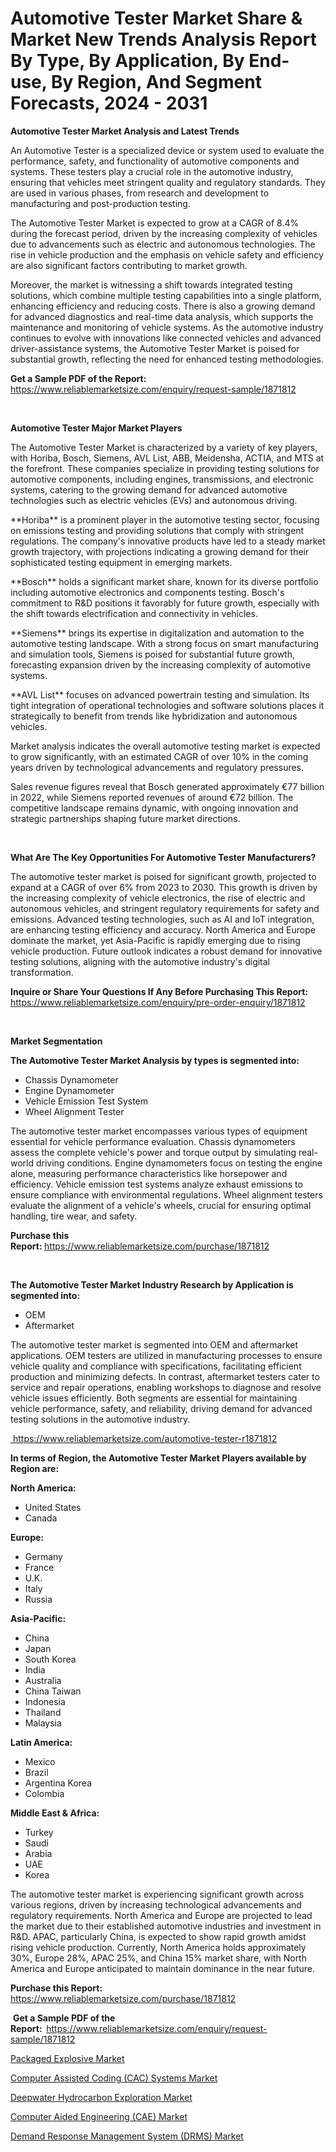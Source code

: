 <p><h1>Automotive Tester Market Share & Market New Trends Analysis Report By Type, By Application, By End-use, By Region, And Segment Forecasts, 2024 - 2031</h1></p><p><strong>Automotive Tester Market Analysis and Latest Trends</strong></p>
<p><p>An Automotive Tester is a specialized device or system used to evaluate the performance, safety, and functionality of automotive components and systems. These testers play a crucial role in the automotive industry, ensuring that vehicles meet stringent quality and regulatory standards. They are used in various phases, from research and development to manufacturing and post-production testing.</p><p>The Automotive Tester Market is expected to grow at a CAGR of 8.4% during the forecast period, driven by the increasing complexity of vehicles due to advancements such as electric and autonomous technologies. The rise in vehicle production and the emphasis on vehicle safety and efficiency are also significant factors contributing to market growth. </p><p>Moreover, the market is witnessing a shift towards integrated testing solutions, which combine multiple testing capabilities into a single platform, enhancing efficiency and reducing costs. There is also a growing demand for advanced diagnostics and real-time data analysis, which supports the maintenance and monitoring of vehicle systems. As the automotive industry continues to evolve with innovations like connected vehicles and advanced driver-assistance systems, the Automotive Tester Market is poised for substantial growth, reflecting the need for enhanced testing methodologies.</p></p>
<p><strong>Get a Sample PDF of the Report:&nbsp;</strong> <a href="https://www.reliablemarketsize.com/enquiry/request-sample/1871812?utm_campaign=1814&utm_medium=2&utm_source=Github&utm_content=ia&utm_term=01112024&utm_id=automotive-tester">https://www.reliablemarketsize.com/enquiry/request-sample/1871812</a></p>
<p>&nbsp;</p>
<p><strong>Automotive Tester Major Market Players</strong></p>
<p><p>The Automotive Tester Market is characterized by a variety of key players, with Horiba, Bosch, Siemens, AVL List, ABB, Meidensha, ACTIA, and MTS at the forefront. These companies specialize in providing testing solutions for automotive components, including engines, transmissions, and electronic systems, catering to the growing demand for advanced automotive technologies such as electric vehicles (EVs) and autonomous driving.</p><p>**Horiba** is a prominent player in the automotive testing sector, focusing on emissions testing and providing solutions that comply with stringent regulations. The company's innovative products have led to a steady market growth trajectory, with projections indicating a growing demand for their sophisticated testing equipment in emerging markets.</p><p>**Bosch** holds a significant market share, known for its diverse portfolio including automotive electronics and components testing. Bosch's commitment to R&D positions it favorably for future growth, especially with the shift towards electrification and connectivity in vehicles.</p><p>**Siemens** brings its expertise in digitalization and automation to the automotive testing landscape. With a strong focus on smart manufacturing and simulation tools, Siemens is poised for substantial future growth, forecasting expansion driven by the increasing complexity of automotive systems.</p><p>**AVL List** focuses on advanced powertrain testing and simulation. Its tight integration of operational technologies and software solutions places it strategically to benefit from trends like hybridization and autonomous vehicles.</p><p>Market analysis indicates the overall automotive testing market is expected to grow significantly, with an estimated CAGR of over 10% in the coming years driven by technological advancements and regulatory pressures.</p><p>Sales revenue figures reveal that Bosch generated approximately €77 billion in 2022, while Siemens reported revenues of around €72 billion. The competitive landscape remains dynamic, with ongoing innovation and strategic partnerships shaping future market directions.</p></p>
<p>&nbsp;</p>
<p><strong>What Are The Key Opportunities For Automotive Tester Manufacturers?</strong></p>
<p><p>The automotive tester market is poised for significant growth, projected to expand at a CAGR of over 6% from 2023 to 2030. This growth is driven by the increasing complexity of vehicle electronics, the rise of electric and autonomous vehicles, and stringent regulatory requirements for safety and emissions. Advanced testing technologies, such as AI and IoT integration, are enhancing testing efficiency and accuracy. North America and Europe dominate the market, yet Asia-Pacific is rapidly emerging due to rising vehicle production. Future outlook indicates a robust demand for innovative testing solutions, aligning with the automotive industry's digital transformation.</p></p>
<p><strong>Inquire or Share Your Questions If Any Before Purchasing This Report:</strong> <a href="https://www.reliablemarketsize.com/enquiry/pre-order-enquiry/1871812?utm_campaign=1814&utm_medium=2&utm_source=Github&utm_content=ia&utm_term=01112024&utm_id=automotive-tester">https://www.reliablemarketsize.com/enquiry/pre-order-enquiry/1871812</a></p>
<p>&nbsp;</p>
<p><strong>Market Segmentation</strong></p>
<p><strong>The Automotive Tester Market Analysis by types is segmented into:</strong></p>
<p><ul><li>Chassis Dynamometer</li><li>Engine Dynamometer</li><li>Vehicle Emission Test System</li><li>Wheel Alignment Tester</li></ul></p>
<p><p>The automotive tester market encompasses various types of equipment essential for vehicle performance evaluation. Chassis dynamometers assess the complete vehicle's power and torque output by simulating real-world driving conditions. Engine dynamometers focus on testing the engine alone, measuring performance characteristics like horsepower and efficiency. Vehicle emission test systems analyze exhaust emissions to ensure compliance with environmental regulations. Wheel alignment testers evaluate the alignment of a vehicle's wheels, crucial for ensuring optimal handling, tire wear, and safety.</p></p>
<p><strong>Purchase this Report:&nbsp;</strong><a href="https://www.reliablemarketsize.com/purchase/1871812?utm_campaign=1814&utm_medium=2&utm_source=Github&utm_content=ia&utm_term=01112024&utm_id=automotive-tester">https://www.reliablemarketsize.com/purchase/1871812</a></p>
<p>&nbsp;</p>
<p><strong>The Automotive Tester Market Industry Research by Application is segmented into:</strong></p>
<p><ul><li>OEM</li><li>Aftermarket</li></ul></p>
<p><p>The automotive tester market is segmented into OEM and aftermarket applications. OEM testers are utilized in manufacturing processes to ensure vehicle quality and compliance with specifications, facilitating efficient production and minimizing defects. In contrast, aftermarket testers cater to service and repair operations, enabling workshops to diagnose and resolve vehicle issues efficiently. Both segments are essential for maintaining vehicle performance, safety, and reliability, driving demand for advanced testing solutions in the automotive industry.</p></p>
<p><a href="https://www.reliablemarketsize.com/automotive-tester-r1871812?utm_campaign=1814&utm_medium=2&utm_source=Github&utm_content=ia&utm_term=01112024&utm_id=automotive-tester">&nbsp;https://www.reliablemarketsize.com/automotive-tester-r1871812</a></p>
<p><strong>In terms of Region, the Automotive Tester Market Players available by Region are:</strong></p>
<p>
    <p> <strong> North America: </strong>
        <ul>
            <li>United States</li>
            <li>Canada</li>
        </ul>
        </p> 
    <p> <strong> Europe: </strong>
        <ul>
            <li>Germany</li>
            <li>France</li>
            <li>U.K.</li>
            <li>Italy</li>
            <li>Russia</li>
        </ul>
        </p> 
    <p> <strong> Asia-Pacific: </strong>
        <ul>
            <li>China</li>
            <li>Japan</li>
            <li>South Korea</li>
            <li>India</li>
            <li>Australia</li>
            <li>China Taiwan</li>
            <li>Indonesia</li>
            <li>Thailand</li>
            <li>Malaysia</li>
        </ul>
        </p> 
    <p> <strong> Latin America: </strong>
        <ul>
            <li>Mexico</li>
            <li>Brazil</li>
            <li>Argentina Korea</li>
            <li>Colombia</li>
        </ul>
        </p> 
    <p> <strong> Middle East & Africa: </strong>
        <ul>
            <li>Turkey</li>
            <li>Saudi</li>
            <li>Arabia</li>
            <li>UAE</li>
            <li>Korea</li>
        </ul>
    </p>
    </p>
<p><p>The automotive tester market is experiencing significant growth across various regions, driven by increasing technological advancements and regulatory requirements. North America and Europe are projected to lead the market due to their established automotive industries and investment in R&D. APAC, particularly China, is expected to show rapid growth amidst rising vehicle production. Currently, North America holds approximately 30%, Europe 28%, APAC 25%, and China 15% market share, with North America and Europe anticipated to maintain dominance in the near future.</p></p>
<p><strong>Purchase this Report: </strong><a href="https://www.reliablemarketsize.com/purchase/1871812?utm_campaign=1814&utm_medium=2&utm_source=Github&utm_content=ia&utm_term=01112024&utm_id=automotive-tester">https://www.reliablemarketsize.com/purchase/1871812</a></p>
<p>&nbsp;<strong>Get a Sample PDF of the Report:&nbsp;&nbsp;</strong><a href="https://www.reliablemarketsize.com/enquiry/request-sample/1871812?utm_campaign=1814&utm_medium=2&utm_source=Github&utm_content=ia&utm_term=01112024&utm_id=automotive-tester">https://www.reliablemarketsize.com/enquiry/request-sample/1871812</a></p>
<p><strong></strong></p>
<p><p><a href="https://www.linkedin.com/pulse/packaged-explosive-market-overview-forecast-2024-2031-pq8ae?utm_campaign=1814&utm_medium=2&utm_source=Github&utm_content=ia&utm_term=01112024&utm_id=automotive-tester">Packaged Explosive Market</a></p><p><a href="https://www.linkedin.com/pulse/computer-assisted-coding-cac-systems-market-share-analysis-fjbte?utm_campaign=1814&utm_medium=2&utm_source=Github&utm_content=ia&utm_term=01112024&utm_id=automotive-tester">Computer Assisted Coding (CAC) Systems Market</a></p><p><a href="https://www.linkedin.com/pulse/exploring-deepwater-hydrocarbon-exploration-market-bslae?utm_campaign=1814&utm_medium=2&utm_source=Github&utm_content=ia&utm_term=01112024&utm_id=automotive-tester">Deepwater Hydrocarbon Exploration Market</a></p><p><a href="https://www.linkedin.com/pulse/global-computer-aided-engineering-cae-market-focus-application-hyqke?utm_campaign=1814&utm_medium=2&utm_source=Github&utm_content=ia&utm_term=01112024&utm_id=automotive-tester">Computer Aided Engineering (CAE) Market</a></p><p><a href="https://www.linkedin.com/pulse/demand-response-management-system-drms-market-outlook-r1ide?utm_campaign=1814&utm_medium=2&utm_source=Github&utm_content=ia&utm_term=01112024&utm_id=automotive-tester">Demand Response Management System (DRMS) Market</a></p></p>